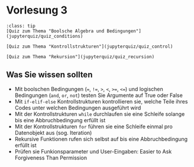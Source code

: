# Vorlesung 3

```{admonition} Hier geht zum Quiz...
:class: tip
[Quiz zum Thema "Boolsche Algebra und Bedingungen"](jupyterquiz/quiz_conditions)

[Quiz zum Thema "Kontrollstrukturen"](jupyterquiz/quiz_control)

[Quiz zum Thema "Rekursion"](jupyterquiz/quiz_recursion)
```

<!--## Download Vorlesungsfolien-->
<!---->
<!--{Download}`Hier<slides/V2.pdf>` können sie die Vorlesungsfolien zur Vorlesung 2 herunterladen.-->


## Was Sie wissen sollten

* Mit boolschen Bedingungen (`=`, `!=`, `>`, `<`, `>=`, `<=`) und logischen Bedingungen (`and`, `or`, `not`) testen Sie Argumente auf True oder False
* Mit `if-elif-else` Kontrollstrukturen kontrollieren sie, welche Teile ihres Codes unter welchen Bedingungen ausgeführt wird
* Mit der Kontrollstrukturen `while` durchlaufen sie eine Schleife solange bis eine Abbruchbedingung erfüllt ist
* Mit der Kontrollstrukturen `for` führen sie eine Schleife einmal pro Datenobjekt aus (sog. Iteration)
* Rekursive Funktionen rufen sich selbst auf bis eine Abbruchbedingung erfüllt ist
* Prüfen sie Funkionsparameter und User-Eingaben: Easier to Ask Forgiveness Than Permission

<!--## Videos to watch...-->
<!--::::{grid}-->
<!--:class-container: text-center-->
<!--:gutter: 3-->
<!---->
<!--:::{grid-item-card}-->
<!--:columns: 5-->
<!--:class-header: bg-light-->
<!--Facts and Myths about Python names and values - PyCon 2015 (Ned Batchelder)-->
<!---->
<!--<iframe width="200" height="113" src="https://www.youtube.com/embed/_AEJHKGk9ns" title="YouTube video player" frameborder="0" allow="accelerometer; autoplay; clipboard-write; encrypted-media; gyroscope; picture-in-picture; web-share" allowfullscreen></iframe>-->
<!--:::-->
<!---->
<!--:::{grid-item-card}-->
<!--:columns: 5-->
<!--:class-header: bg-light-->
<!--The PEP 8 Song (Leon Sandøy)-->
<!---->
<!--<iframe width="200" height="113" src="https://www.youtube.com/embed/hgI0p1zf31k" title="YouTube video player" frameborder="0" allow="accelerometer; autoplay; clipboard-write; encrypted-media; gyroscope; picture-in-picture; web-share" allowfullscreen></iframe>-->
<!--:::-->
<!---->
<!---->
<!--::::-->

